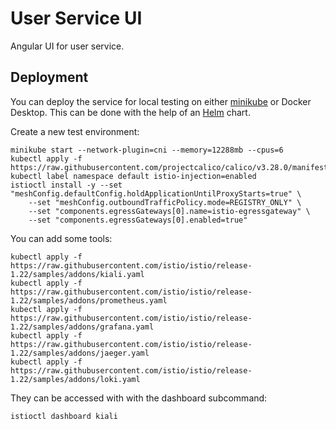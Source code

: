 # User Service UI

Angular UI for user service.

## Deployment

You can deploy the service for local testing on either
[minikube](https://minikube.sigs.k8s.io/docs/) or Docker Desktop. This can be
done with the help of an [Helm](https://helm.sh/) chart.

Create a new test environment:

```shell
minikube start --network-plugin=cni --memory=12288mb --cpus=6
kubectl apply -f https://raw.githubusercontent.com/projectcalico/calico/v3.28.0/manifests/calico.yaml
kubectl label namespace default istio-injection=enabled
istioctl install -y --set "meshConfig.defaultConfig.holdApplicationUntilProxyStarts=true" \
    --set "meshConfig.outboundTrafficPolicy.mode=REGISTRY_ONLY" \
    --set "components.egressGateways[0].name=istio-egressgateway" \
    --set "components.egressGateways[0].enabled=true"
```

You can add some tools:

```shell
kubectl apply -f https://raw.githubusercontent.com/istio/istio/release-1.22/samples/addons/kiali.yaml
kubectl apply -f https://raw.githubusercontent.com/istio/istio/release-1.22/samples/addons/prometheus.yaml
kubectl apply -f https://raw.githubusercontent.com/istio/istio/release-1.22/samples/addons/grafana.yaml
kubectl apply -f https://raw.githubusercontent.com/istio/istio/release-1.22/samples/addons/jaeger.yaml
kubectl apply -f https://raw.githubusercontent.com/istio/istio/release-1.22/samples/addons/loki.yaml
```

They can be accessed with with the dashboard subcommand:

```shell
istioctl dashboard kiali
```
